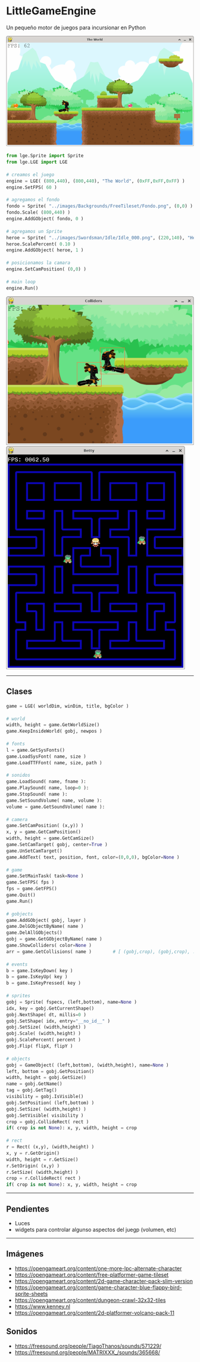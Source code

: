 # LittleGameEngine
Un pequeño motor de juegos para incursionar en Python

![](images/world.png)

```python
from lge.Sprite import Sprite
from lge.LGE import LGE

# creamos el juego
engine = LGE( (800,440), (800,440), "The World", (0xFF,0xFF,0xFF) )
engine.SetFPS( 60 )

# agregamos el fondo
fondo = Sprite( "../images/Backgrounds/FreeTileset/Fondo.png", (0,0) )
fondo.Scale( (800,440) )
engine.AddGObject( fondo, 0 )

# agregamos un Sprite
heroe = Sprite( "../images/Swordsman/Idle/Idle_000.png", (220,140), "Heroe" )
heroe.ScalePercent( 0.10 )
engine.AddGObject( heroe, 1 )

# posicionamos la camara
engine.SetCamPosition( (0,0) )

# main loop
engine.Run()
```

![](images/collisions.png)
![](images/Betty.png)


---
## Clases
```python
game = LGE( worldDim, winDim, title, bgColor )

# world
width, height = game.GetWorldSize()
game.KeepInsideWorld( gobj, newpos )

# fonts
l = game.GetSysFonts()
game.LoadSysFont( name, size )
game.LoadTTFFont( name, size, path )

# sonidos
game.LoadSound( name, fname ):
game.PlaySound( name, loop=0 ):
game.StopSound( name ):
game.SetSoundVolume( name, volume ):
volume = game.GetSoundVolume( name ):

# camera
game.SetCamPosition( (x,y)) )
x, y = game.GetCamPosition()
width, height = game.GetCamSize()
game.SetCamTarget( gobj, center=True )
game.UnSetCamTarget()
game.AddText( text, position, font, color=(0,0,0), bgColor=None )

# game
game.SetMainTask( task=None )
game.SetFPS( fps )
fps = game.GetFPS()
game.Quit()
game.Run()

# gobjects
game.AddGObject( gobj, layer )
game.DelGObjectByName( name )
game.DelAllGObjects()
gobj = game.GetGObjectByName( name )
game.ShowColliders( color=None )
arr = game.GetCollisions( name )        # [ (gobj,crop), (gobj,crop), ...]

# events
b = game.IsKeyDown( key )
b = game.IsKeyUp( key )
b = game.IsKeyPressed( key )

# sprites
gobj = Sprite( fspecs, (left,bottom), name=None )
idx, key = gobj.GetCurrentShape()
gobj.NextShape( dt, millis=0 )
gobj.SetShape( idx, entry="__no_id__" )
gobj.SetSize( (width,height) )
gobj.Scale( (width,height) )
gobj.ScalePercent( percent )
gobj.Flip( flipX, flipY )

# objects
gobj = GameObject( (left,bottom), (width,height), name=None )
left, bottom = gobj.GetPosition()
width, height = gobj.GetSize()
name = gobj.GetName()
tag = gobj.GetTag()
visibility = gobj.IsVisible()
gobj.SetPosition( (left,bottom) )
gobj.SetSize( (width,height) )
gobj.SetVisible( visibility )
crop = gobj.CollideRect( rect )
if( crop is not None): x, y, width, height = crop

# rect
r = Rect( (x,y), (width,height) )
x, y = r.GetOrigin()
width, height = r.GetSize()
r.SetOrigin( (x,y) )
r.SetSize( (width,height) )
crop = r.CollideRect( rect )
if( crop is not None): x, y, width, height = crop

```

---
## Pendientes
- Luces
- widgets para controlar algunso aspectos del juegp (volumen, etc)

---
## Imágenes
- https://opengameart.org/content/one-more-lpc-alternate-character
- https://opengameart.org/content/free-platformer-game-tileset
- https://opengameart.org/content/2d-game-character-pack-slim-version
- https://opengameart.org/content/game-character-blue-flappy-bird-sprite-sheets
- https://opengameart.org/content/dungeon-crawl-32x32-tiles
- https://www.kenney.nl
- https://opengameart.org/content/2d-platformer-volcano-pack-11

## Sonidos
- https://freesound.org/people/TiagoThanos/sounds/571229/
- https://freesound.org/people/MATRIXXX_/sounds/365668/
